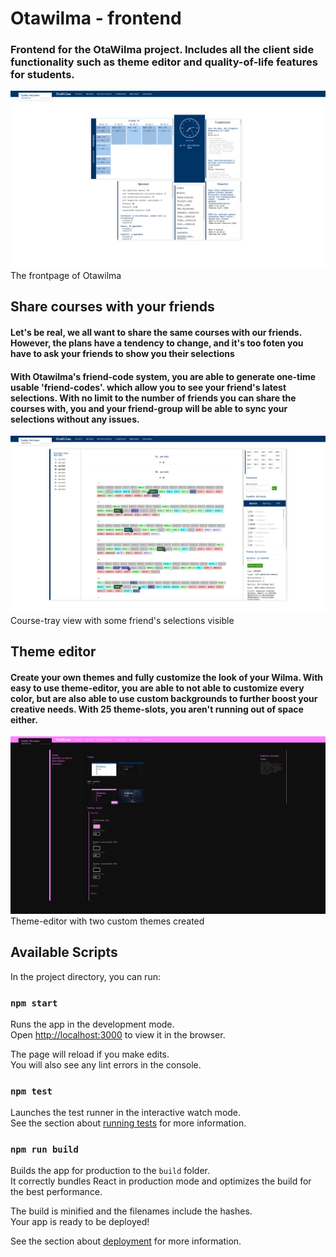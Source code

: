 # Otawilma - frontend

### Frontend for the OtaWilma project. Includes all the client side functionality such as theme editor and quality-of-life features for students.

![](/img/frontpage.png) The frontpage of Otawilma
<br>

## Share courses with your friends
#### Let's be real, we all want to share the same courses with our friends. However, the plans have a tendency to change, and it's too foten you have to ask your friends to show you their selections
#### With Otawilma's friend-code system, you are able to generate one-time usable 'friend-codes'. which allow you to see your friend's latest selections. With no limit to the number of friends you can share the courses with, you and your friend-group will be able to sync your selections without any issues. 
![](/img/tray.png) Course-tray view with some friend's selections visible

## Theme editor
#### Create your own themes and fully customize the look of your Wilma. With easy to use theme-editor, you are able to not able to customize **every color**, but are also able to use custom backgrounds to further boost your creative needs. With 25 theme-slots, you aren't running out of space either.
![](/img/editor.png) Theme-editor with two custom themes created



## Available Scripts

In the project directory, you can run:

### `npm start`

Runs the app in the development mode.<br />
Open [http://localhost:3000](http://localhost:3000) to view it in the browser.

The page will reload if you make edits.<br />
You will also see any lint errors in the console.

### `npm test`

Launches the test runner in the interactive watch mode.<br />
See the section about [running tests](https://facebook.github.io/create-react-app/docs/running-tests) for more information.

### `npm run build`

Builds the app for production to the `build` folder.<br />
It correctly bundles React in production mode and optimizes the build for the best performance.

The build is minified and the filenames include the hashes.<br />
Your app is ready to be deployed!

See the section about [deployment](https://facebook.github.io/create-react-app/docs/deployment) for more information.